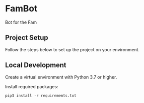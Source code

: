 # FamBot
Bot for the Fam

## Project Setup
Follow the steps below to set up the project on your environment.

## Local Development
Create a virtual environment with Python 3.7 or higher.

Install required packages:
```
pip3 install -r requirements.txt
```
